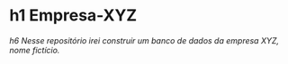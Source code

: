 # h1 Empresa-XYZ 

###### h6  Nesse repositório irei construir um banco de dados da empresa XYZ, nome fictício.
